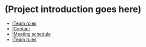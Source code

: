 # (Project introduction goes here)
* [!Team roles]("https://jay1723.github.io/ObjectDetectionWebsite/roles.html")
* [!Contact]("https://jay1723.github.io/ObjectDetectionWebsite/contact.html")
* [!Meeting schedule]("https://jay1723.github.io/ObjectDetectionWebsite/meeting-schedule.html")
* [!Team rules]("https://jay1723.github.io/ObjectDetectionWebsite/team-rules.html")
